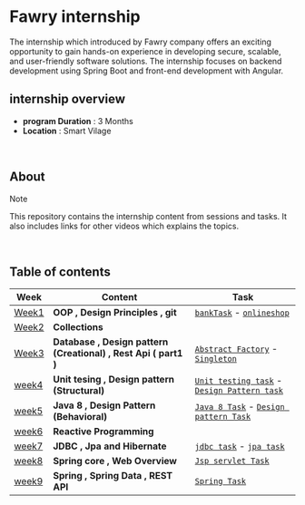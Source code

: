 # Fawry internship
The internship which introduced by Fawry company offers an exciting opportunity to gain hands-on experience in developing secure, scalable, and user-friendly software solutions. The internship focuses on backend development using Spring Boot and front-end development with Angular.

## internship overview 
* **program Duration** : 3 Months
* **Location** : Smart Vilage

<br>

## About
> [!NOTE] 
> This repository contains the internship content from sessions and tasks.
> It also includes links for other videos which explains the topics.

<br>

## Table of contents
| Week | Content | Task |
|-----------------|-----------------|-----------------|
| [Week1](https://github.com/eagledev-am/fawry-intern/tree/main/week1) |**OOP , Design Principles , git**| [``` bankTask ```](https://github.com/eagledev-am/fawry-intern/tree/main/week1/bankapp) -  [``` onlineshop ```](https://github.com/eagledev-am/fawry-intern/tree/main/week1/onlineshop)|
| [Week2](https://github.com/eagledev-am/fawry-intern/tree/main/week2)  |**Collections**| |
| [Week3](https://github.com/eagledev-am/fawry-intern/tree/main/week3) |  **Database , Design pattern (Creational) , Rest Api ( part1 )** |[``` Abstract Factory ```](https://github.com/eagledev-am/fawry-intern/tree/main/week3/Task/AbstractFactoryTask) - [``` Singleton ```](https://github.com/eagledev-am/fawry-intern/tree/main/week3/Task/SingletonTask)|
| [week4](https://github.com/eagledev-am/fawry-intern/tree/main/week4) | **Unit tesing , Design pattern (Structural)** | [``` Unit testing task ```](https://github.com/eagledev-am/fawry-intern/tree/main/week4/unit-testing-task) - [``` Design Pattern task ```](https://github.com/eagledev-am/fawry-intern/tree/main/week4/design-pattern-task) |
| [week5](https://github.com/eagledev-am/fawry-intern/tree/main/week5) | **Java 8 , Design Pattern (Behavioral)** | [``` Java 8 Task ```](https://github.com/eagledev-am/fawry-intern/tree/main/week5/java8-task) - [``` Design pattern Task ```](https://github.com/eagledev-am/fawry-intern/tree/main/week5/design-pattern-task) |
|[week6](https://github.com/eagledev-am/fawry-intern/tree/main/week6)|**Reactive Programming**|
|[week7](https://github.com/eagledev-am/fawry-intern/tree/main/week7)| **JDBC , Jpa and Hibernate** | [``` jdbc task ```](https://github.com/eagledev-am/fawry-intern/tree/main/week7/jdbctask) - [``` jpa task ```](https://github.com/eagledev-am/fawry-intern/tree/main/week7/Jpatask)|
|[week8](https://github.com/eagledev-am/fawry-intern/tree/main/week8)| **Spring core , Web Overview**  | [``` Jsp servlet Task ```](https://github.com/eagledev-am/fawry-internship/tree/main/week8/jspservlettask)|
|[week9](https://github.com/eagledev-am/fawry-intern/tree/main/week9)| **Spring , Spring Data , REST API**  | [``` Spring Task ```](https://github.com/eagledev-am/fawry-internship/tree/main/week9/course-registration)|




